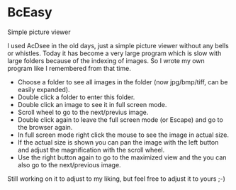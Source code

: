 # BcEasy
Simple picture viewer 

I used AcDsee in the old days, just a simple picture viewer without any bells or whistles.
Today it has become a very large program which is slow with large folders because of the indexing of images.
So I wrote my own program like I remembered from that time.

- Choose a folder to see all images in the folder (now jpg/bmp/tiff, can be easily expanded).
- Double click a folder to enter this folder.
- Double click an image to see it in full screen mode.
- Scroll wheel to go to the next/previus image.
- Double click again to leave the full screen mode (or Escape) and go to the browser again.
- In full screen mode right click the mouse to see the image in actual size.
- If the actual size is shown you can pan the image with the left button and adjust the magnification with the scroll wheel.
- Use the right button again to go to the maximized view and the you can also go to the next/previous image.

Still working on it to adjust to my liking, but feel free to adjust it to yours ;-)
